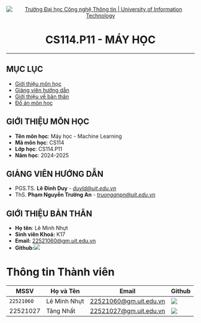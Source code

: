 
<!-- Banner -->
<p align="center">
  <a href="https://www.uit.edu.vn/" title="Trường Đại học Công nghệ Thông tin" style="border: none;">
    <img src="https://i.imgur.com/WmMnSRt.png" alt="Trường Đại học Công nghệ Thông tin | University of Information Technology">
  </a>
</p>

<h1 align="center"><b>CS114.P11 - MÁY HỌC</b></h1>

<hr>
<!-- Badge -->

## MỤC LỤC
* [ Giới thiệu môn học](#gioithieumonhoc)
* [ Giảng viên hướng dẫn](#giangvien)
* [ Giới thiệu về bản thân](#banthan)
* [ Đồ án môn học](#doan)

## GIỚI THIỆU MÔN HỌC
<a name ='gioithieumonhoc'></a>

* **Tên môn học**: Máy học - Machine Learning
* **Mã môn học**: CS114
* **Lớp học**: CS114.P11
* **Năm học**: 2024-2025

## GIẢNG VIÊN HƯỚNG DẪN
<a name="giangvien"></a>
* PGS.TS. **Lê Đình Duy** - *duyld@uit.edu.vn*
* ThS. **Phạm Nguyễn Trường An** - *truonganpn@uit.edu.vn*

## GIỚI THIỆU BẢN THÂN

* **Họ tên**: Lê Minh Nhựt
* **Sinh viên Khoá:** K17
* **Email:** 22521060@gm.uit.edu.vn
* **Github:**[![](https://img.shields.io/badge/leeminsun1205-%2324292f.svg?style=flat-square&logo=github      )](https://github.com/leeminsun1205) 

# Thông tin Thành viên
| MSSV       | Họ và Tên          | Email                   | Github                                                                                                                      |
| ---------- | ------------------ | ----------------------- | --------------------------------------------------------------------------------------------------------------------------- |
| `22521060` | Lê Minh Nhựt| 22521060@gm.uit.edu.vn | [![](https://img.shields.io/badge/leeminsun1205-%2324292f.svg?style=flat-square&logo=github      )](https://github.com/leeminsun1205) |
|22521027|Tăng Nhất|22521027@gm.uit.edu.vn|[![](https://img.shields.io/badge/GadGadGad-%2324292f.svg?style=flat-square&logo=github      )](https://github.com/GadGadGad) |
